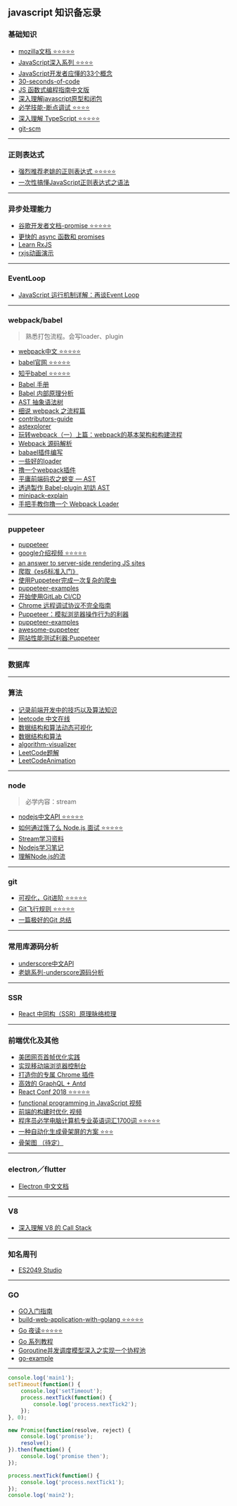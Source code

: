 ## javascript 知识备忘录
### 基础知识
- [mozilla文档 ⭐️⭐️⭐️⭐️⭐️](https://developer.mozilla.org/zh-CN/docs/Web/JavaScript)
- [JavaScript深入系列 ⭐️⭐️⭐️⭐️](https://github.com/mqyqingfeng/Blog)
- [JavaScript开发者应懂的33个概念 ](https://github.com/stephentian/33-js-concepts)
- [30-seconds-of-code](https://github.com/30-seconds/30-seconds-of-code)
- [JS 函数式编程指南中文版](https://github.com/llh911001/mostly-adequate-guide-chinese)
- [深入理解javascript原型和闭包](http://www.cnblogs.com/wangfupeng1988/p/3977924.html)
- [必学技能-断点调试 ⭐️⭐️⭐️⭐️](https://developers.google.com/web/tools/chrome-devtools/javascript/?hl=zh-cn)
- [深入理解 TypeScript ⭐️⭐️⭐️⭐️⭐️](https://jkchao.github.io/typescript-book-chinese/)
- [git-scm](https://git-scm.com/book/zh/v2)

-------

### 正则表达式

- [强烈推荐老姚的正则表达式 ⭐️⭐️⭐️⭐️⭐️](https://juejin.im/post/5965943ff265da6c30653879)
- [一次性搞懂JavaScript正则表达式之语法](https://juejin.im/post/5bda4e6fe51d45681f245274)
-------

### 异步处理能力
- [谷歌开发者文档-promise ⭐️⭐️⭐️⭐️⭐️](https://developers.google.com/web/fundamentals/primers/promises?hl=zh-cn)
- [更快的 async 函数和 promises](https://juejin.im/post/5beea5f5f265da61590b40cd?utm_source=gold_browser_extension)
- [Learn RxJS](https://www.learnrxjs.io/)
- [rxjs动画演示](https://reactive.how/)

-------

### EventLoop
- [JavaScript 运行机制详解：再谈Event Loop](http://www.ruanyifeng.com/blog/2014/10/event-loop.html)

-------

### webpack/babel
> 熟悉打包流程。会写loader、plugin

- [webpack中文 ⭐️⭐️⭐️⭐️⭐️](https://webpack.docschina.org)
- [babel官网 ⭐️⭐️⭐️⭐️⭐️](https://babeljs.io/)
- [知乎babel ⭐️⭐️⭐️⭐️⭐️](https://www.zhihu.com/topic/20021403/hot)
- [Babel 手册](https://github.com/jamiebuilds/babel-handbook/blob/master/translations/zh-Hans/README.md)
- [Babel 内部原理分析](https://octman.com/blog/2016-08-27-babel-notes/)
- [AST 抽象语法树](http://jartto.wang/2018/11/17/about-ast/)
- [细说 webpack 之流程篇](http://taobaofed.org/blog/2016/09/09/webpack-flow/)
- [contributors-guide](https://medium.com/webpack/contributors-guide/home)
- [astexplorer](https://astexplorer.net/)
- [玩转webpack（一）上篇：webpack的基本架构和构建流程](https://cloud.tencent.com/developer/article/1006353)
- [Webpack 源码解析](https://github.com/lihongxun945/diving-into-webpack)
- [babael插件编写](https://www.cnblogs.com/chyingp/p/how-to-write-a-babel-plugin.html)
- [一些好的loader](https://github.com/lihongxun945/diving-into-webpack)
- [撸一个webpack插件](https://juejin.im/post/5beb8875e51d455e5c4dd83f?utm_source=gold_browser_extension)
- [平庸前端码农之蜕变 — AST](https://juejin.im/post/5bfc21d2e51d4544313df666)
- [透過製作 Babel-plugin 初訪 AST](https://blog.arvinh.info/2018/08/25/visit-ast-with-babel-plugin/)
- [minipack-explain](记录前端开发中的技巧以及算法知识)
- [手把手教你撸一个 Webpack Loader](https://juejin.im/post/5a698a316fb9a01c9f5b9ca0)

-------

### puppeteer
- [puppeteer](https://pptr.dev/)
- [google介绍视频 ⭐️⭐️⭐️⭐️⭐️](https://developers.google.com/web/tools/puppeteer/)
- [an answer to server-side rendering JS sites](https://developers.google.com/web/tools/puppeteer/articles/ssr)
- [爬取《es6标准入门》](https://github.com/zhentaoo/puppeteer-deep)
- [使用Puppeteer完成一次复杂的爬虫](https://zhuanlan.zhihu.com/p/35758104)
- [puppeteer-examples](https://github.com/makelove/puppeteer-examples)
- [开始使用GitLab CI/CD](https://segmentfault.com/a/1190000012989919)
- [Chrome 远程调试协议不完全指南](https://syang2forever.github.io/2018/01/30/Chrome%20%E8%BF%9C%E7%A8%8B%E8%B0%83%E8%AF%95%E5%8D%8F%E8%AE%AE%E4%B8%8D%E5%AE%8C%E5%85%A8%E6%8C%87%E5%8D%97/)
- [Puppeteer：模拟浏览器操作行为的利器](https://github.com/chenxiaochun/blog/issues/38)
- [puppeteer-examples](https://github.com/checkly/puppeteer-examples)
- [awesome-puppeteer](https://github.com/transitive-bullshit/awesome-puppeteer/blob/master/readme.zh.md)
- [网站性能测试利器:Puppeteer](https://cloud.tencent.com/developer/article/1086109)
-------
### 数据库

-------
### 算法
- [记录前端开发中的技巧以及算法知识](https://github.com/louzhedong/blog)
- [leetcode 中文在线](https://leetcode-cn.com)
- [数据结构和算法动态可视化](https://visualgo.net/zh)
- [数据结构和算法](https://zhuanlan.zhihu.com/p/37470948)
- [algorithm-visualizer](https://algorithm-visualizer.org/)
- [LeetCode题解](https://github.com/soulmachine/leetcode)
- [LeetCodeAnimation](https://github.com/MisterBooo/LeetCodeAnimation)
-------
### node
> 必学内容：stream

- [nodejs中文API ⭐️⭐️⭐️⭐️⭐️](http://nodejs.cn/api/)
- [如何通过饿了么 Node.js 面试 ⭐️⭐️⭐️⭐️⭐️](https://github.com/ElemeFE/node-interview/tree/master/sections/zh-cn)
- [Stream学习资料](https://github.com/zoubin/streamify-your-node-program)
- [Nodejs学习笔记](https://github.com/chyingp/nodejs-learning-guide)
- [理解Node.js的流](http://weiheli.com/2018/02/%E7%90%86%E8%A7%A3Node-js%E7%9A%84%E6%B5%81/)
-------
### git
- [可视化，Git进阶 ⭐️⭐️⭐️⭐️⭐️](https://learngitbranching.js.org/)
- [Git飞行规则 ⭐️⭐️⭐️⭐️⭐️](https://github.com/k88hudson/git-flight-rules/blob/master/README_zh-CN.md)
- [一篇极好的Git 总结](https://zhuanlan.zhihu.com/p/50662531)

-------
### 常用库源码分析
- [underscore中文API](http://www.bootcss.com/p/underscore/)
- [老姚系列-underscore源码分析](https://www.qdfuns.com/u/17398/works/articles/id/cls_bb6dc3cabae6651b94f69bbd562ff370.html)
-------


### SSR
- [React 中同构（SSR）原理脉络梳理](https://juejin.im/post/5bc7ea48e51d450e46289eab)

-------


### 前端优化及其他
- [美团网页首帧优化实践](https://juejin.im/post/5bee7dd4e51d451f5b54cbb4?utm_source=gold_browser_extension)
- [实现移动端浏览器控制台](https://juejin.im/post/5bf278295188252e89668ed2?utm_source=gold_browser_extension)
- [打造你的专属 Chrome 插件](http://jartto.wang/2018/11/10/chrome-extensions-1/)
- [高效的 GraphQL + Antd](https://lutaonan.com/blog/effective-graphql-and-antd/)
- [React Conf 2018 ⭐️⭐️⭐️⭐️⭐️](https://www.bilibili.com/video/av34803724)
- [functional programming in JavaScript 视频](https://www.bilibili.com/video/av15082742)
- [前端的构建时优化 视频](https://www.bilibili.com/video/av35203391)
- [程序员必学电脑计算机专业英语词汇1700词 ⭐️⭐️⭐️⭐️⭐️](https://www.shanbay.com/wordbook/104791/)
- [一种自动化生成骨架屏的方案 ⭐️⭐️⭐️](https://github.com/Jocs/jocs.github.io/issues/22)
- [骨架图 （待定）](https://github.com/Jocs/jocs.github.io/issues)
-------
### electron／flutter
- [Electron 中文文档](http://electronjs.org/docs)

-------

### V8
- [深入理解 V8 的 Call Stack](https://mp.weixin.qq.com/s?__biz=MzU0Nzk1MTg5OA==&mid=2247483967&idx=1&sn=b8282dc5a672df7345281ce67841cf0d&chksm=fb47c64acc304f5c5d1f1e140285dbff67a888f1dd0387b589002902ffeb26e59e550d0323e7&scene=21#wechat_redirect)

-------
### 知名周刊
- [ES2049 Studio](https://zhuanlan.zhihu.com/es2049)
-------
### GO
- [GO入门指南](https://www.kancloud.cn/kancloud/the-way-to-go/72432)
- [build-web-application-with-golang ⭐️⭐️⭐️⭐️⭐️](https://github.com/astaxie/build-web-application-with-golang/blob/master/zh/preface.md)
- [Go 夜读⭐️⭐️⭐️⭐️⭐️](https://github.com/developer-learning/night-reading-go)
- [Go 系列教程](https://studygolang.com/subject/2)
- [Goroutine并发调度模型深入之实现一个协程池](https://mp.weixin.qq.com/s/K4CeE1BYuhalJIoN3PSe6A)
- [go-example](https://books.studygolang.com/gobyexample/interfaces/)

-------

```javascript
console.log('main1');
setTimeout(function() {
    console.log('setTimeout');
    process.nextTick(function() {
        console.log('process.nextTick2');
    });
}, 0);

new Promise(function(resolve, reject) {
    console.log('promise');
    resolve();
}).then(function() {
    console.log('promise then');
});

process.nextTick(function() {
    console.log('process.nextTick1');
});
console.log('main2');
```